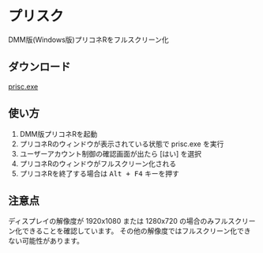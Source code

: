 # プリスク

DMM版(Windows版)プリコネRをフルスクリーン化

## ダウンロード

[prisc.exe](https://github.com/saasan/prisc/releases/latest/download/prisc.exe)

## 使い方

1. DMM版プリコネRを起動
1. プリコネRのウィンドウが表示されている状態で prisc.exe を実行
1. ユーザーアカウント制御の確認画面が出たら \[はい\] を選択
1. プリコネRのウィンドウがフルスクリーン化される
1. プリコネRを終了する場合は <kbd>Alt + F4</kbd> キーを押す

## 注意点

ディスプレイの解像度が 1920x1080 または 1280x720 の場合のみフルスクリーン化できることを確認しています。
その他の解像度ではフルスクリーン化できない可能性があります。
